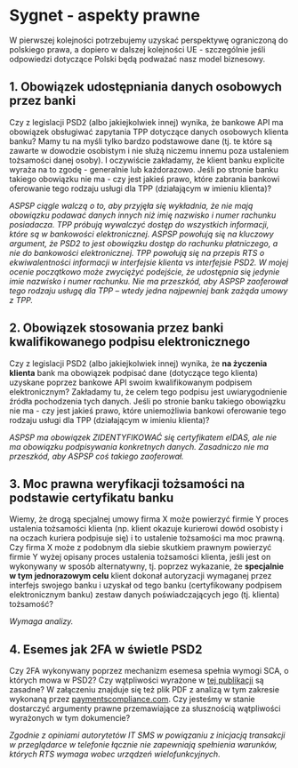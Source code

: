 # Sygnet - aspekty prawne

W pierwszej kolejności potrzebujemy uzyskać perspektywę ograniczoną do polskiego prawa, a dopiero w dalszej kolejności UE - szczególnie jeśli odpowiedzi dotyczące Polski będą podważać nasz model biznesowy.

## 1. Obowiązek udostępniania danych osobowych przez banki

Czy z legislacji PSD2 (albo jakiejkolwiek innej) wynika, że bankowe API ma obowiązek obsługiwać zapytania TPP dotyczące danych osobowych klienta banku? Mamy tu na myśli tylko bardzo podstawowe dane (tj. te które są zawarte w dowodzie osobistym i nie służą niczemu innemu poza ustaleniem tożsamości danej osoby). I oczywiście zakładamy, że klient banku explicite wyraża na to zgodę - generalnie lub każdorazowo. Jeśli po stronie banku takiego obowiązku nie ma - czy jest jakieś prawo, które zabrania bankowi oferowanie tego rodzaju usługi dla TPP (działającym w imieniu klienta)?

*ASPSP ciągle walczą o to, aby przyjęła się wykładnia, że nie mają obowiązku podawać danych innych niż imię nazwisko i numer rachunku posiadacza. TPP próbują wywalczyć dostęp do wszystkich informacji, które są w bankowości elektronicznej. ASPSP powołują się na kluczowy argument, że PSD2 to jest obowiązku dostęp do rachunku płatniczego, a nie do bankowości elektronicznej. TPP powołują się na przepis RTS o ekwiwalentności informacji w interfejsie klienta vs interfejsie PSD2. W mojej ocenie początkowo może zwyciężyć podejście, że udostępnia się jedynie imie nazwisko i numer rachunku. Nie ma przeszkód, aby ASPSP zaoferował tego rodzaju usługę dla TPP – wtedy jedna najpewniej bank zażąda umowy z TPP.* 

## 2. Obowiązek stosowania przez banki kwalifikowanego podpisu elektronicznego

Czy z legislacji PSD2 (albo jakiejkolwiek innej) wynika, że **na życzenia klienta** bank ma obowiązek podpisać dane (dotyczące tego klienta) uzyskane poprzez bankowe API swoim kwalifikowanym podpisem elektronicznym? Zakładamy tu, że celem tego podpisu jest uwiarygodnienie źródła pochodzenia tych danych. Jeśli po stronie banku takiego obowiązku nie ma - czy jest jakieś prawo, które uniemożliwia bankowi oferowanie tego rodzaju usługi dla TPP (działającym w imieniu klienta)?

*ASPSP ma obowiązek ZIDENTYFIKOWAĆ się certyfikatem eIDAS, ale nie ma obowiązku podpisywania konkretnych danych. Zasadniczo nie ma przeszkód, aby ASPSP coś takiego zaoferował.*

## 3. Moc prawna weryfikacji tożsamości na podstawie certyfikatu banku

Wiemy, że drogą specjalnej umowy firma X może powierzyć firmie Y proces ustalenia tożsamości klienta (np. klient okazuje kurierowi dowód osobisty i na oczach kuriera podpisuje się) i to ustalenie tożsamości ma moc prawną. Czy firma X może z podobnym dla siebie skutkiem prawnym powierzyć firmie Y wyżej opisany proces ustalenia tożsamości klienta, jeśli jest on wykonywany w sposób alternatywny, tj. poprzez wykazanie, że **specjalnie w tym jednorazowym celu** klient dokonał autoryzacji wymaganej przez interfejs swojego banku i uzyskał od tego banku (certyfikowany podpisem elektronicznym banku) zestaw danych poświadczających jego (tj. klienta) tożsamość?

*Wymaga analizy.*

## 4. Esemes jak 2FA w świetle PSD2

Czy 2FA wykonywany poprzez mechanizm esemesa spełnia wymogi SCA, o których mowa w PSD2? Czy wątpliwości wyrażone w [tej publikacji](https://blog.vasco.com/application-security/psd2/) są zasadne? W załączeniu znajduje się też plik PDF z analizą w tym zakresie wykonaną przez [paymentscompliance.com](https://paymentscompliance.com/premium-content/insights_analysis/current-authentication-tools-%E2%80%98not-compatible-psd2%E2%80%99). Czy jesteśmy w stanie dostarczyć argumenty prawne przemawiające za słusznością wątpliwości wyrażonych w tym dokumencie?

*Zgodnie z opiniami autorytetów IT SMS w powiązaniu z inicjacją transakcji w przeglądarce w telefonie łącznie nie zapewniają spełnienia warunków, których RTS wymaga wobec urządzeń wielofunkcyjnych.*